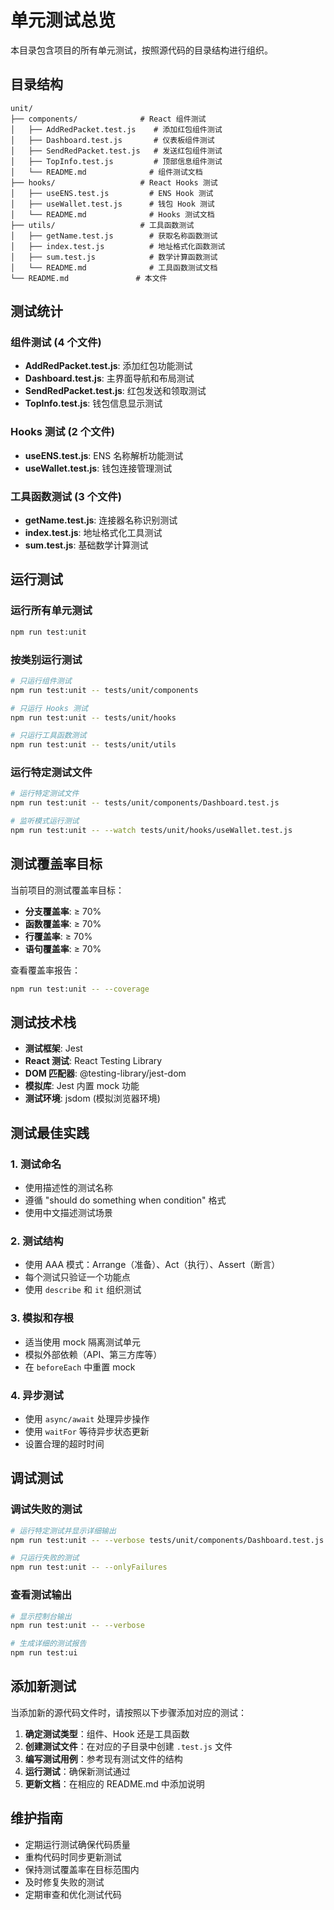 # 单元测试总览

本目录包含项目的所有单元测试，按照源代码的目录结构进行组织。

## 目录结构

```
unit/
├── components/              # React 组件测试
│   ├── AddRedPacket.test.js    # 添加红包组件测试
│   ├── Dashboard.test.js       # 仪表板组件测试
│   ├── SendRedPacket.test.js   # 发送红包组件测试
│   ├── TopInfo.test.js         # 顶部信息组件测试
│   └── README.md              # 组件测试文档
├── hooks/                   # React Hooks 测试
│   ├── useENS.test.js         # ENS Hook 测试
│   ├── useWallet.test.js      # 钱包 Hook 测试
│   └── README.md              # Hooks 测试文档
├── utils/                   # 工具函数测试
│   ├── getName.test.js        # 获取名称函数测试
│   ├── index.test.js          # 地址格式化函数测试
│   ├── sum.test.js            # 数学计算函数测试
│   └── README.md              # 工具函数测试文档
└── README.md               # 本文件
```

## 测试统计

### 组件测试 (4 个文件)
- **AddRedPacket.test.js**: 添加红包功能测试
- **Dashboard.test.js**: 主界面导航和布局测试
- **SendRedPacket.test.js**: 红包发送和领取测试
- **TopInfo.test.js**: 钱包信息显示测试

### Hooks 测试 (2 个文件)
- **useENS.test.js**: ENS 名称解析功能测试
- **useWallet.test.js**: 钱包连接管理测试

### 工具函数测试 (3 个文件)
- **getName.test.js**: 连接器名称识别测试
- **index.test.js**: 地址格式化工具测试
- **sum.test.js**: 基础数学计算测试

## 运行测试

### 运行所有单元测试
```bash
npm run test:unit
```

### 按类别运行测试
```bash
# 只运行组件测试
npm run test:unit -- tests/unit/components

# 只运行 Hooks 测试
npm run test:unit -- tests/unit/hooks

# 只运行工具函数测试
npm run test:unit -- tests/unit/utils
```

### 运行特定测试文件
```bash
# 运行特定测试文件
npm run test:unit -- tests/unit/components/Dashboard.test.js

# 监听模式运行测试
npm run test:unit -- --watch tests/unit/hooks/useWallet.test.js
```

## 测试覆盖率目标

当前项目的测试覆盖率目标：
- **分支覆盖率**: ≥ 70%
- **函数覆盖率**: ≥ 70%
- **行覆盖率**: ≥ 70%
- **语句覆盖率**: ≥ 70%

查看覆盖率报告：
```bash
npm run test:unit -- --coverage
```

## 测试技术栈

- **测试框架**: Jest
- **React 测试**: React Testing Library
- **DOM 匹配器**: @testing-library/jest-dom
- **模拟库**: Jest 内置 mock 功能
- **测试环境**: jsdom (模拟浏览器环境)

## 测试最佳实践

### 1. 测试命名
- 使用描述性的测试名称
- 遵循 "should do something when condition" 格式
- 使用中文描述测试场景

### 2. 测试结构
- 使用 AAA 模式：Arrange（准备）、Act（执行）、Assert（断言）
- 每个测试只验证一个功能点
- 使用 `describe` 和 `it` 组织测试

### 3. 模拟和存根
- 适当使用 mock 隔离测试单元
- 模拟外部依赖（API、第三方库等）
- 在 `beforeEach` 中重置 mock

### 4. 异步测试
- 使用 `async/await` 处理异步操作
- 使用 `waitFor` 等待异步状态更新
- 设置合理的超时时间

## 调试测试

### 调试失败的测试
```bash
# 运行特定测试并显示详细输出
npm run test:unit -- --verbose tests/unit/components/Dashboard.test.js

# 只运行失败的测试
npm run test:unit -- --onlyFailures
```

### 查看测试输出
```bash
# 显示控制台输出
npm run test:unit -- --verbose

# 生成详细的测试报告
npm run test:ui
```

## 添加新测试

当添加新的源代码文件时，请按照以下步骤添加对应的测试：

1. **确定测试类型**：组件、Hook 还是工具函数
2. **创建测试文件**：在对应的子目录中创建 `.test.js` 文件
3. **编写测试用例**：参考现有测试文件的结构
4. **运行测试**：确保新测试通过
5. **更新文档**：在相应的 README.md 中添加说明

## 维护指南

- 定期运行测试确保代码质量
- 重构代码时同步更新测试
- 保持测试覆盖率在目标范围内
- 及时修复失败的测试
- 定期审查和优化测试代码